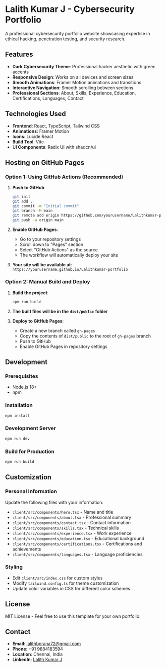 # Lalith Kumar J - Cybersecurity Portfolio

A professional cybersecurity portfolio website showcasing expertise in ethical hacking, penetration testing, and security research.

## Features

- **Dark Cybersecurity Theme**: Professional hacker aesthetic with green accents
- **Responsive Design**: Works on all devices and screen sizes
- **Smooth Animations**: Framer Motion animations and transitions
- **Interactive Navigation**: Smooth scrolling between sections
- **Professional Sections**: About, Skills, Experience, Education, Certifications, Languages, Contact

## Technologies Used

- **Frontend**: React, TypeScript, Tailwind CSS
- **Animations**: Framer Motion
- **Icons**: Lucide React
- **Build Tool**: Vite
- **UI Components**: Radix UI with shadcn/ui

## Hosting on GitHub Pages

### Option 1: Using GitHub Actions (Recommended)

1. **Push to GitHub**:
   ```bash
   git init
   git add .
   git commit -m "Initial commit"
   git branch -M main
   git remote add origin https://github.com/yourusername/Lalithkumar-portfolio.git
   git push -u origin main
   ```

2. **Enable GitHub Pages**:
   - Go to your repository settings
   - Scroll down to "Pages" section
   - Select "GitHub Actions" as the source
   - The workflow will automatically deploy your site

3. **Your site will be available at**: `https://yourusername.github.io/Lalithkumar-portfolio`

### Option 2: Manual Build and Deploy

1. **Build the project**:
   ```bash
   npm run build
   ```

2. **The built files will be in the `dist/public` folder**

3. **Deploy to GitHub Pages**:
   - Create a new branch called `gh-pages`
   - Copy the contents of `dist/public` to the root of `gh-pages` branch
   - Push to GitHub
   - Enable GitHub Pages in repository settings

## Development

### Prerequisites
- Node.js 18+
- npm

### Installation
```bash
npm install
```

### Development Server
```bash
npm run dev
```

### Build for Production
```bash
npm run build
```

## Customization

### Personal Information
Update the following files with your information:
- `client/src/components/hero.tsx` - Name and title
- `client/src/components/about.tsx` - Professional summary
- `client/src/components/contact.tsx` - Contact information
- `client/src/components/skills.tsx` - Technical skills
- `client/src/components/experience.tsx` - Work experience
- `client/src/components/education.tsx` - Educational background
- `client/src/components/certifications.tsx` - Certifications and achievements
- `client/src/components/languages.tsx` - Language proficiencies

### Styling
- Edit `client/src/index.css` for custom styles
- Modify `tailwind.config.ts` for theme customization
- Update color variables in CSS for different color schemes

## License

MIT License - Feel free to use this template for your own portfolio.

## Contact

- **Email**: lalithborana72@gmail.com
- **Phone**: +91 9884183594
- **Location**: Chennai, India
- **LinkedIn**: [Lalith Kumar J](https://linkedin.com/in/lalith-kumar-j)